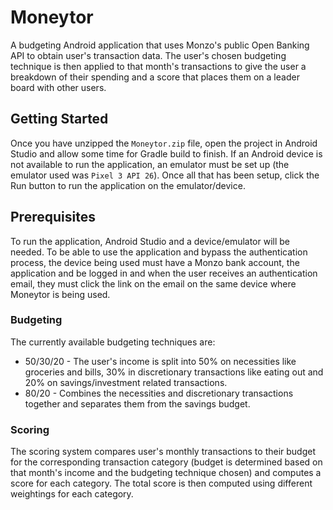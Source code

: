 # Moneytor

A budgeting Android application that uses Monzo's public Open Banking API to obtain user's transaction data. The user's chosen budgeting technique is then applied to that month's transactions to give the user a breakdown of their spending and a score that places them on a leader board with other users.

## Getting Started

Once you have unzipped the `Moneytor.zip` file, open the project in Android Studio and allow some time for Gradle build to finish. If an Android device is not available to run the application, an emulator must be set up (the emulator used was `Pixel 3 API 26`). Once all that has been setup, click the Run button to run the application on the emulator/device.

## Prerequisites

To run the application, Android Studio and a device/emulator will be needed. To be able to use the application and bypass the authentication process, the device being used must have a Monzo bank account, the application and be logged in and when the user receives an authentication email, they must click the link on the email on the same device where Moneytor is being used.

### Budgeting

The currently available budgeting techniques are:
  - 50/30/20 \- The user's income is split into 50% on necessities like groceries and bills, 30% in discretionary transactions like eating out and 20% on savings/investment related transactions.
  - 80/20 \- Combines the necessities and discretionary transactions together and separates them from the savings budget.

### Scoring

The scoring system compares user's monthly transactions to their budget for the corresponding transaction category (budget is determined based on that month's income and the budgeting technique chosen) and computes a score for each category. The total score is then computed using different weightings for each category.
